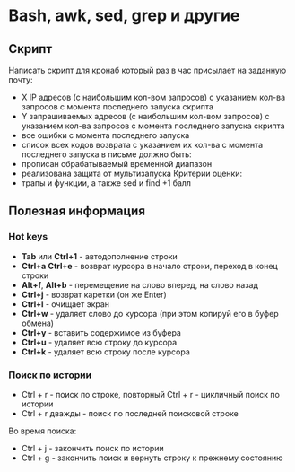 # Bash, awk, sed, grep и другие

## Скрипт

Написать скрипт для кронаб который раз в час присылает на заданную почту:
- X IP адресов (с наибольшим кол-вом запросов) с указанием кол-ва запросов c момента последнего запуска скрипта
- Y запрашиваемых адресов (с наибольшим кол-вом запросов) с указанием кол-ва запросов c момента последнего запуска скрипта
- все ошибки c момента последнего запуска
- список всех кодов возврата с указанием их кол-ва с момента последнего запуска
в письме должно быть:
- прописан обрабатываемый временной диапазон
- реализована защита от мультизапуска
Критерии оценки:
- трапы и функции, а также sed и find +1 балл

## Полезная информация

### Hot keys

* **Tab** или **Ctrl+1** - автодополнение строки
* **Ctrl+a** **Ctrl+e** - возврат курсора в начало строки, переход в конец строки
* **Alt+f**, **Alt+b** - перемещение на слово вперед, на слово назад
* **Ctrl+j** - возврат каретки (он же Enter)
* **Ctrl+l** - очищает экран
* **Ctrl+w** - удаляет слово до курсора (при этом копируй его в буфер обмена)
* **Ctrl+y** - вставить содержимое из буфера
* **Ctrl+u** - удаляет всю строку до курсора
* **Ctrl+k** - удаляет всю строку после курсора

### Поиск по истории

* Ctrl + r - поиск по строке, повторный Ctrl + r - цикличный поиск по истории
* Ctrl + r дважды - поиск по последней поисковой строке

Во время поиска:
* Ctrl + j - закончить поиск по истории
* Ctrl + g - закончить поиск и вернуть строку к прежнему состоянию
